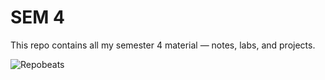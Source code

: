 # SEM 4

This repo contains all my semester 4 material — notes, labs, and projects.



![Repobeats](https://repobeats.axiom.co/api/embed/Muhammad-Ahmad17/SEM_4.svg)
